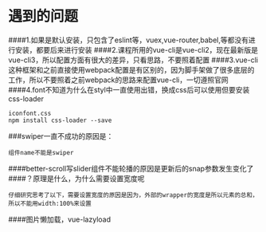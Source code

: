 # 遇到的问题
####1.如果是默认安装，只包含了eslint等，vuex,vue-router,babel,等都没有进行安装，都要后来进行安装
####2.课程所用的vue-cli是vue-cli2，现在最新版是vue-cli3，所以配置方面有很大的差异，只看思路，不要照着配置
####3.vue-cli这种框架和之前直接使用webpack配置是有区别的，因为脚手架做了很多底层的工作，所以不要照着之前webpack的思路来配置vue-cli，一切遵照官网
####4.font不知道为什么在styl中一直使用出错，换成css后可以使用但要安装css-loader
```
iconfont.css
npm install css-loader --save
```
###swiper一直不成功的原因是：
```
组件name不能是swiper
```
####better-scroll写slider组件不能轮播的原因是更新后的snap参数发生变化了
####？原理是什么，为什么需要设置宽度呢
```
仔细研究思考了以下，需要设置宽度的原因是因为，外部的wrapper的宽度是所以元素的总和，所以不能用width:100%来设置
```
####图片懒加载，vue-lazyload
